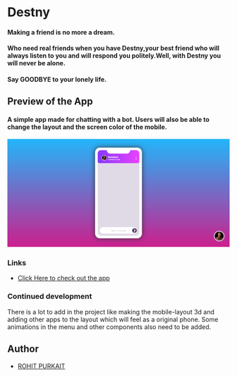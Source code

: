# Destny

#### Making a  friend is no more a dream.
#### Who need real friends when you have Destny,your best friend who will always listen to you and will respond you politely.Well, with Destny you will never be alone.
#### Say GOODBYE to your lonely life.

## Preview of the App
#### A simple app made for chatting with a bot. Users will  also be able to change the layout and the screen color of the mobile. 

![](images/chat_ss.png)

### Links

- [Click Here to check out the app](https://Destny.netlify.app/)


### Continued development

There is a lot to add in the project like making the mobile-layout 3d and adding other apps to the layout which will feel as a original phone. Some animations in the menu and other components also need to be added.


## Author

- [ROHIT PURKAIT](https://codeswithroh.github.io)

